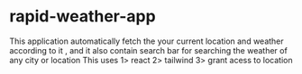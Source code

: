 # rapid-weather-app
This application automatically fetch the your current location and weather according to it , and it also contain search bar for searching the weather of any city or location 
This uses
1> react 
2> tailwind 
3> grant acess to location 
